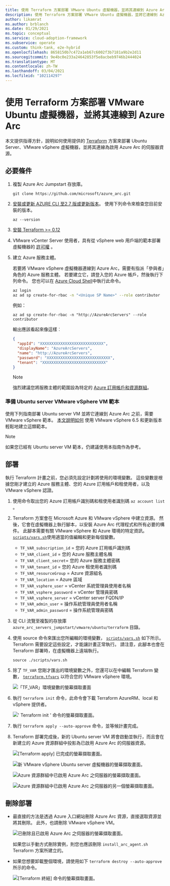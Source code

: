```yaml
---
title: 使用 Terraform 方案部署 VMware Ubuntu 虛擬機器，並將其連線到 Azure Arc
description: 使用 Terraform 方案部署 VMware Ubuntu 虛擬機器，並將它連線到 Azure Arc。
author: likamrat
ms.author: brblanch
ms.date: 01/29/2021
ms.topic: conceptual
ms.service: cloud-adoption-framework
ms.subservice: operate
ms.custom: think-tank, e2e-hybrid
ms.openlocfilehash: 8658150b7c472a1eb67c6002f3b7181a9b2e2d11
ms.sourcegitcommit: 9e4bc0e233a24642853f5e8acbeb9746b2444024
ms.translationtype: MT
ms.contentlocale: zh-TW
ms.lasthandoff: 03/04/2021
ms.locfileid: "102114297"
---
```

# <a name="use-a-terraform-plan-to-deploy-a-vmware-ubuntu-virtual-machine-and-connect-it-to-azure-arc"></a>使用 Terraform 方案部署 VMware Ubuntu 虛擬機器，並將其連線到 Azure Arc

本文提供指導方針，說明如何使用提供的 [Terraform](https://www.terraform.io/) 方案來部署 Ubuntu Server、VMware vSphere 虛擬機器，並將其連線為啟用 Azure Arc 的伺服器資源。

## <a name="prerequisites"></a>必要條件

1. 複製 Azure Arc Jumpstart 存放庫。

    ```console
    git clone https://github.com/microsoft/azure_arc.git
    ```

2. [安裝或更新 AZURE CLI 至2.7 版或更新版本](/cli/azure/install-azure-cli)。 使用下列命令來檢查您目前安裝的版本。

    ```console
    az --version
    ```

3. [安裝 Terraform >= 0.12](https://learn.hashicorp.com/tutorials/terraform/install-cli)

4. VMware vCenter Server 使用者，具有從 vSphere web 用戶端的範本部署虛擬機器的 [許可權](https://docs.vmware.com/en/VMware-vSphere/7.0/com.vmware.vsphere.vm_admin.doc/GUID-4D0F8E63-2961-4B71-B365-BBFA24673FDB.html) 。

5. 建立 Azure 服務主體。

    若要將 VMware vSphere 虛擬機器連線到 Azure Arc，需要有指派「參與者」角色的 Azure 服務主體。 若要建立它，請登入您的 Azure 帳戶，然後執行下列命令。 您也可以在 [Azure Cloud Shell](https://shell.azure.com/)中執行此命令。

    ```bash
    az login
    az ad sp create-for-rbac -n "<Unique SP Name>" --role contributor
    ```

    例如：

    ```console
    az ad sp create-for-rbac -n "http://AzureArcServers" --role contributor
    ```

    輸出應該看起來像這樣︰

    ```json
    {
      "appId": "XXXXXXXXXXXXXXXXXXXXXXXXXXXX",
      "displayName": "AzureArcServers",
      "name": "http://AzureArcServers",
      "password": "XXXXXXXXXXXXXXXXXXXXXXXXXXXX",
      "tenant": "XXXXXXXXXXXXXXXXXXXXXXXXXXXX"
    }
    ```

    > [!NOTE]
    > 強烈建議您將服務主體的範圍設為特定的 [Azure 訂用帳戶和資源群組](/cli/azure/ad/sp)。

### <a name="preparing-an-ubuntu-server-vmware-vsphere-vm-template"></a>準備 Ubuntu server VMware vSphere VM 範本

使用下列指南部署 Ubuntu server VM 並將它連線到 Azure Arc 之前，需要 VMware vSphere 範本。 [本文說明如何](./vmware-ubuntu-template.md) 使用 VMware vSphere 6.5 和更新版本輕鬆地建立這類範本。

> [!NOTE]
> 如果您已經有 Ubuntu server VM 範本，仍建議使用本指南作為參考。

## <a name="deployment"></a>部署

執行 Terraform 計畫之前，您必須先設定計劃將使用的環境變數。 這些變數是根據您剛才建立的 Azure 服務主體、您的 Azure 訂用帳戶和租使用者，以及 VMware vSphere 認證。

1. 使用命令取出您的 Azure 訂用帳戶識別碼和租使用者識別碼 `az account list` 。

2. Terraform 方案會在 Microsoft Azure 和 VMware vSphere 中建立資源。 然後，它會在虛擬機器上執行腳本，以安裝 Azure Arc 代理程式和所有必要的構件。 此腳本需要有關 VMware vSphere 和 Azure 環境的特定資訊。 [`scripts/vars.sh`](https://github.com/microsoft/azure_arc/blob/main/azure_arc_servers_jumpstart/vmware/ubuntu/terraform/scripts/vars.sh)使用適當的值編輯和更新每個變數。

    - `TF_VAR_subscription_id` = 您的 Azure 訂用帳戶識別碼
    - `TF_VAR_client_id` = 您的 Azure 服務主體名稱
    - `TF_VAR_client_secret`= 您的 Azure 服務主體密碼
    - `TF_VAR_tenant_id` = 您的 Azure 租使用者識別碼
    - `TF_VAR_resourceGroup` = Azure 資源組名
    - `TF_VAR_location` = Azure 區域
    - `TF_VAR_vsphere_user` = vCenter 系統管理員使用者名稱
    - `TF_VAR_vsphere_password` = vCenter 管理員密碼
    - `TF_VAR_vsphere_server` = vCenter server FQDN/IP
    - `TF_VAR_admin_user` = 操作系統管理員使用者名稱
    - `TF_VAR_admin_password` = 操作系統管理員密碼

3. 從 CLI 流覽至複製的存放庫 `azure_arc_servers_jumpstart/vmware/ubuntu/terraform` 目錄。

4. 使用 source 命令來匯出您所編輯的環境變數， [`scripts/vars.sh`](https://github.com/microsoft/azure_arc/blob/main/azure_arc_servers_jumpstart/vmware/ubuntu/terraform/scripts/vars.sh) 如下所示。 Terraform 需要設定這些設定，才能讓計畫正常執行。 請注意，此腳本也會在 Terraform 部署時，在虛擬機器上遠端執行。

    `source ./scripts/vars.sh`

5. 除了 `TF_VAR` 您剛才匯出的環境變數之外，您還可以在中編輯 Terraform 變數， [`terraform.tfvars`](https://github.com/microsoft/azure_arc/blob/main/azure_arc_servers_jumpstart/vmware/ubuntu/terraform/terraform.tfvars) 以符合您的 VMware vSphere 環境。

    ![「TF_VAR」環境變數的螢幕擷取畫面](./media/vmware-terraform-ubuntu/variables.png)

6. 執行 `terraform init` 命令，此命令會下載 Terraform AzureRM、local 和 vSphere 提供者。

    ![' Terraform init ' 命令的螢幕擷取畫面。](./media/vmware-terraform-ubuntu/terraform-init.png)

7. 執行 `terraform apply --auto-approve` 命令，並等候計畫完成。

8. Terraform 部署完成後，新的 Ubuntu server VM 將會啟動並執行，而且會在新建立的 Azure 資源群組中投影為已啟用 Azure Arc 的伺服器資源。

    ![[Terraform apply] 已完成的螢幕擷取畫面。](./media/vmware-terraform-ubuntu/terraform-apply.png)

    ![新 VMware vSphere Ubuntu server 虛擬機器的螢幕擷取畫面。](./media/vmware-terraform-ubuntu/new-vm.png)

    ![Azure 資源群組中已啟用 Azure Arc 之伺服器的螢幕擷取畫面。](./media/vmware-terraform-ubuntu/server-1.png)

    ![Azure 資源群組中已啟用 Azure Arc 之伺服器的另一個螢幕擷取畫面。](./media/vmware-terraform-ubuntu/server-2.png)

## <a name="delete-the-deployment"></a>刪除部署

- 最直接的方法是透過 Azure 入口網站刪除 Azure Arc 資源，直接選取資源並將其刪除。 此外，也請刪除 VMware vSphere VM。

  ![已刪除且已啟用 Azure Arc 之伺服器的螢幕擷取畫面。](./media/vmware-terraform-ubuntu/delete-server.png)

  如果您以手動方式刪除實例，則您也應該刪除 `install_arc_agent.sh` Terraform 方案所建立的。

- 如果您想要卸載整個環境，請使用如下 `terraform destroy --auto-approve` 所示的命令。

  ![[Terraform 終結] 命令的螢幕擷取畫面。](./media/vmware-terraform-ubuntu/terraform-destroy.png)
